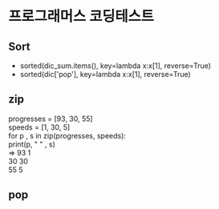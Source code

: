 # 프로그래머스 코딩테스트
## Sort
- sorted(dic_sum.items(), key=lambda x:x[1], reverse=True)
- sorted(dic['pop'], key=lambda x:x[1], reverse=True)

## zip
progresses = [93, 30, 55]                            
speeds = [1, 30, 5]                   
for p , s in zip(progresses, speeds):                              
    print(p, "    " , s)                           
=> 	93      1                        
    30      30                          
    55      5                           
    
    
## pop 


